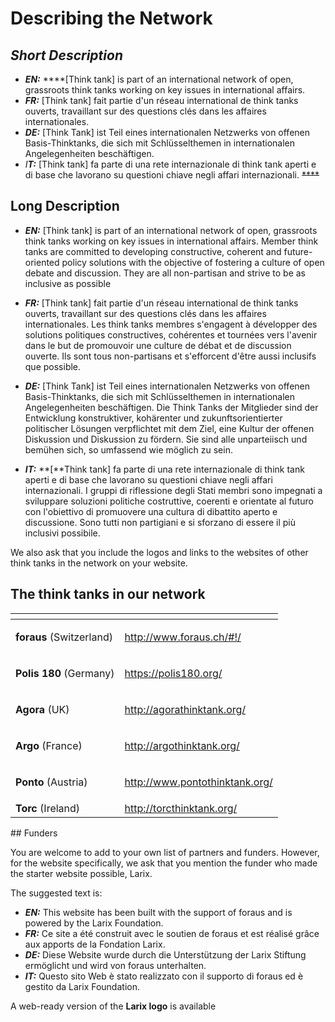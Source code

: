 # Describing the Network

## _Short Description_

* _**EN:**_ ****\[Think tank\] is part of an international network of open, grassroots think tanks working on key issues in international affairs. 
* _**FR:**_ \[Think tank\] fait partie d'un réseau international de think tanks ouverts, travaillant sur des questions clés dans les affaires internationales. 
* _**DE:**_ \[Think Tank\] ist Teil eines internationalen Netzwerks von offenen Basis-Thinktanks, die sich mit Schlüsselthemen in internationalen Angelegenheiten beschäftigen. 
* _I**T:**_ \[Think tank\] fa parte di una rete internazionale di think tank aperti e di base che lavorano su questioni chiave negli affari internazionali. ~~****~~

## Long Description

* _**EN:**_ \[Think tank\] is part of an international network of open, grassroots think tanks working on key issues in international affairs. Member think tanks are committed to developing constructive, coherent and future-oriented policy solutions with the objective of fostering a culture of open debate and discussion. They are all non-partisan and strive to be as inclusive as possible



* _**FR:**_ \[Think tank\] fait partie d'un réseau international de think tanks ouverts, travaillant sur des questions clés dans les affaires internationales. Les think tanks membres s'engagent à développer des solutions politiques constructives, cohérentes et tournées vers l'avenir dans le but de promouvoir une culture de débat et de discussion ouverte. Ils sont tous non-partisans et s'efforcent d'être aussi inclusifs que possible.



* _**DE:**_ \[Think Tank\] ist Teil eines internationalen Netzwerks von offenen Basis-Thinktanks, die sich mit Schlüsselthemen in internationalen Angelegenheiten beschäftigen. Die Think Tanks der Mitglieder sind der Entwicklung konstruktiver, kohärenter und zukunftsorientierter politischer Lösungen verpflichtet mit dem Ziel, eine Kultur der offenen Diskussion und Diskussion zu fördern. Sie sind alle unparteiisch und bemühen sich, so umfassend wie möglich zu sein.



* _**IT:**_ **\[**Think tank\] fa parte di una rete internazionale di think tank aperti e di base che lavorano su questioni chiave negli affari internazionali. I gruppi di riflessione degli Stati membri sono impegnati a sviluppare soluzioni politiche costruttive, coerenti e orientate al futuro con l'obiettivo di promuovere una cultura di dibattito aperto e discussione. Sono tutti non partigiani e si sforzano di essere il più inclusivi possibile.

We also ask that you include the logos and links to the websites of other think tanks in the network on your website.

## The think tanks in our network

<table>
  <thead>
    <tr>
      <th style="text-align:left"></th>
      <th style="text-align:left"></th>
    </tr>
  </thead>
  <tbody>
    <tr>
      <td style="text-align:left"><b>foraus</b> (Switzerland)</td>
      <td style="text-align:left">
        <p></p>
        <p> <a href="http://www.foraus.ch/#!/">http://www.foraus.ch/#!/</a>
        </p>
      </td>
    </tr>
    <tr>
      <td style="text-align:left"><b>Polis 180 </b>(Germany)</td>
      <td style="text-align:left">
        <p></p>
        <p><a href="https://polis180.org/">https://polis180.org/</a>
        </p>
      </td>
    </tr>
    <tr>
      <td style="text-align:left"><b>Agora </b>(UK)</td>
      <td style="text-align:left">
        <p></p>
        <p><a href="http://agorathinktank.org/">http://agorathinktank.org/</a>
        </p>
      </td>
    </tr>
    <tr>
      <td style="text-align:left"><b>Argo</b> (France)</td>
      <td style="text-align:left">
        <p></p>
        <p> <a href="http://argothinktank.org/">http://argothinktank.org/</a>
        </p>
      </td>
    </tr>
    <tr>
      <td style="text-align:left"><b>Ponto</b> (Austria)</td>
      <td style="text-align:left">
        <p></p>
        <p> <a href="http://www.pontothinktank.org/">http://www.pontothinktank.org/</a>
        </p>
      </td>
    </tr>
    <tr>
      <td style="text-align:left"><b>Torc</b> (Ireland)</td>
      <td style="text-align:left"><a href="http://torcthinktank.org/">http://torcthinktank.org/</a>
      </td>
    </tr>
  </tbody>
</table>## Funders

You are welcome to add to your own list of partners and funders. However, for the website specifically, we ask that you mention the funder who made the starter website possible, Larix.

The suggested text is:

* _**EN:**_ This website has been built with the support of foraus and is powered by the Larix Foundation. 
* _**FR:**_ Ce site a été construit avec le soutien de foraus et est réalisé grâce aux apports de la Fondation Larix. 
* _**DE:**_ Diese Website wurde durch die Unterstützung der Larix Stiftung ermöglicht und wird von foraus unterhalten. 
* _**IT:**_ Questo sito Web è stato realizzato con il supporto di foraus ed è gestito da Larix Foundation.

A web-ready version of the **Larix logo** is available   


